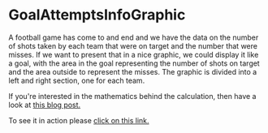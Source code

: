 # GoalAttemptsInfoGraphic

A football game has come to and end and we have the data on the number of shots taken by each team that 
were on target and the number that were misses. If we want to present that in a nice graphic, 
we could display it like a goal, with the area in the goal representing the number of shots on target 
and the area outside to represent the misses. The graphic is divided into a left and right section, 
one for each team. 

If you're interested in the mathematics behind the calculation, then have a look at 
<a href="http://abitofmaths.blogspot.com/2020/08/graphics-for-on-target-and-misses.html">this blog post.</a>

To see it in action please 
<a href="https://pkinlen.github.io/GoalAttemptsInfoGraphic/">click on this link.</a>
